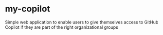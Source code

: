 # my-copilot
Simple web application to enable users to give themselves access to GitHub Copilot if they are part of the right organizational groups
